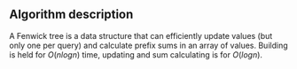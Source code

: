 ## Algorithm description

A Fenwick tree is a data structure that can efficiently update values (but only one per query) and calculate prefix sums in an array of values. Building is held for $O(nlogn)$ time, updating and sum calculating is for $O(logn)$.